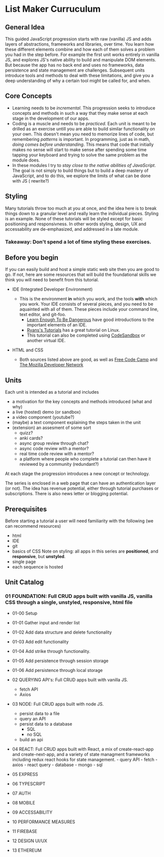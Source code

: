 # List Maker Curruculum

## General Idea

This guided JavaScript progression starts with raw (vanilla) JS and adds layers of abstractions, frameworks and libraries, over time. You learn how these different elements combine and how each of them solves a problem you had in the step before.
For example the first unit works entirely in vanilla JS, and explores JS's native ability to build and manipulate DOM elements. But because the app has no back end and uses no frameworks, data persistence and state management are challenges. Subsequent units introduce tools and methods to deal with these limitations, and give you a deep understanding of why a certain tool might be called for, and when.

## Core Concepts

- Learning needs to be _incremental_. This progression seeks to introduce concepts and methods in such a way that they make sense at each stage in the development of our apps.
- Coding is a muscle and needs to be _practiced_. Each unit is meant to be drilled as an exercise untill you are able to build similar functionality on your own. This doesn't mean you need to memorize lines of code, but remembering _patterns_ is important. In programming, just as in math, _doing comes before understanding_. This means that code that initially makes no sense will start to make sense after spending some time tapping your keyboard and trying to solve the same problem as the module does.
- In these modules I try to _stay close to the native abilities of JavaScript_. The goal is not simply to build things but to build a deep mastery of JavaScript, and to do this, we explore the limits of what can be done with JS ( rewrite?)

## Styling

Many tutorials throw too much at you at once, and the idea here is to break things down to a granular level and really learn the individual pieces. Styling is an example. None of these tutorials will be styled except for basic positioning and responsivness. In other words styling, design, UX and accessability are de-emphasized, and addressed in a late module.

### Takeaway: Don't spend a lot of time styling these exercises.

## Before you begin

If you can easily build and host a simple static web site then you are good to go. If not, here are some resources that will build the foundational skills we think you will need to benefit from this tutorial.

- IDE (Integrated Developer Environment)

  - This is the environment **in** which you work, and the tools **with** which you work. Your IDE consists of several pieces, and you need to be aquainted with all of them. These pieces include your command line, text editor, and git-foo.
    - [Learn Enough To Be Dangerous](https://www.learnenough.com/courses) have good introductions to the important elements of an IDE.
    - [Ryans's Tutorials](https://ryanstutorials.net/) has a great tutorial on Linux.
    - This tutorial can also be completed using [CodeSandbox](https://codesandbox.io/) or another virtual IDE.

- HTML and CSS
  - Both sources listed above are good, as well as [Free Code Camp](https://www.freecodecamp.org/) and [The Mozilla Developer Network](https://developer.mozilla.org/en-US/docs/Web/Tutorials)

## Units

Each unit is intended as a tutorial and includes

- a motivation for the key concepts and methods introduced (what and why)
- a live (hosted) demo (or sandbox)
- a video component (youtube?)
- (maybe) a text component explaining the steps taken in the unit
- (extension) an assesment of some sort
  - quizz?
  - anki cards?
  - async group review through chat?
  - async code review with a mentor?
  - real time code review with a mentor?
  - a platform where people who complete a tutorial can then have it reviewed by a community (redundant?)

At each stage the progression introduces a new concept or technology.

The series is enclosed in a web page that can have an authentication layer (or not). The idea has revenue potential, either through tutorial purchases or subscriptions.
There is also news letter or blogging potential.

## Prerequisites

Before starting a tutorial a user will need familiarity with the following (we can recommend resources)

- html
- IDE
- git
- basics of CSS
  Note on styling: all apps in this series are **positioned**, and **responsive**, but **unstyled**.
- single page
- each sequence is hosted

## Unit Catalog

### 01 FOUNDATION: Full CRUD apps built with vanilla JS, vanilla CSS through a single, unstyled, responsive, html file

- 01-00 Setup
- 01-01 Gather input and render list
- 01-02 Add data structure and delete functionality
- 01-03 Add edit functionality
- 01-04 Add strike through functionality.
- 01-05 Add persistence through session storage
- 01-06 Add persistence through local storage

- 02 QUERYING API's: Full CRUD apps built with vanilla JS.

  - fetch API
  - Axios

- 03 NODE: Full CRUD apps built with node JS.

  - persist data to a file
  - query an API
  - persist data to a database
    - SQL
    - no SQL
  - build an api

- 04 REACT: Full CRUD apps built with React, a mix of create-react-app and create-next-app, and a variety of state managment
  frameworks including redux react hooks for state management. - query API - fetch - axios - react query - database - mongo - sql

- 05 EXPRESS
- 06 TYPESCRIPT
- 07 AUTH
- 08 MOBILE
- 09 ACCESSABILITY
- 10 PERFORMANCE MEASURES
- 11 FIREBASE
- 12 DESIGN UI/UX
- 13 ETHEREUM

